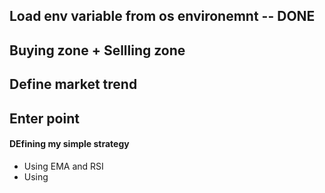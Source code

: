 ## Load env variable from os  environemnt -- DONE 
## Buying zone + Sellling zone 

## Define market trend

## Enter point



#### DEfining my simple strategy 

 + Using EMA and RSI 
 + Using 